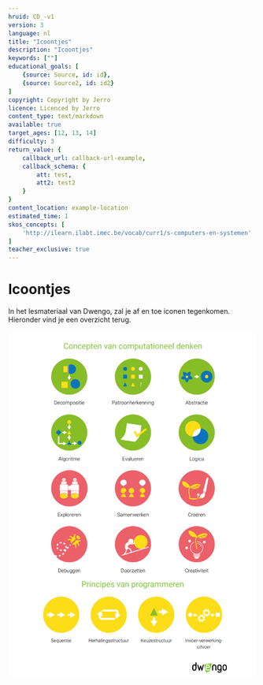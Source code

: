 ```yaml
---
hruid: CD_-v1
version: 3
language: nl
title: "Icoontjes"
description: "Icoontjes"
keywords: [""]
educational_goals: [
    {source: Source, id: id}, 
    {source: Source2, id: id2}
]
copyright: Copyright by Jerro
licence: Licenced by Jerro
content_type: text/markdown
available: true
target_ages: [12, 13, 14]
difficulty: 3
return_value: {
    callback_url: callback-url-example,
    callback_schema: {
        att: test,
        att2: test2
    }
}
content_location: example-location
estimated_time: 1
skos_concepts: [
    'http://ilearn.ilabt.imec.be/vocab/curr1/s-computers-en-systemen'
]
teacher_exclusive: true
---
```


# Icoontjes
In het lesmateriaal van Dwengo, zal je af en toe iconen tegenkomen. Hieronder vind je een overzicht terug. 

![](embed/iconen.png "iconen")
